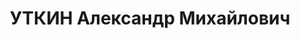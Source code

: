 ---
title: УТКИН Александр Михайлович
description: 'Род. в 1906. Проживал: г. Оренбург. Чертежник автобусный гараж

  Приговор: ВК ВС СССР, 01.02.1938 – ВМН.

  Реабилитирован февраль 1993'
---